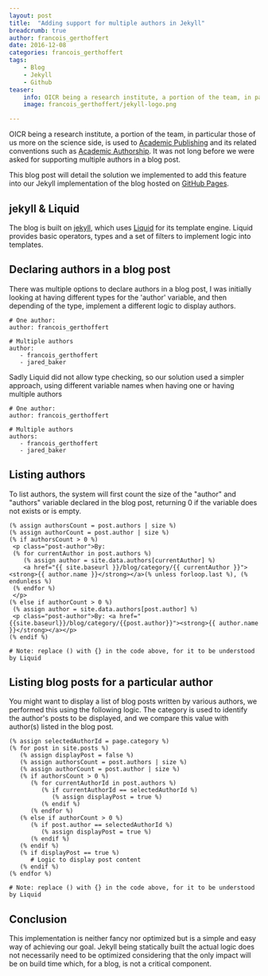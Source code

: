 ```yaml
---
layout: post
title:  "Adding support for multiple authors in Jekyll"
breadcrumb: true
author: francois_gerthoffert
date: 2016-12-08
categories: francois_gerthoffert
tags:
    - Blog
    - Jekyll
    - Github
teaser:
    info: OICR being a research institute, a portion of the team, in particular those of us more on the science side, is used to Academic Publishing and its related conventions such as Academic Authorship. It was not long before we were asked for supporting multiple authors in a blog post.
    image: francois_gerthoffert/jekyll-logo.png

---
```


OICR being a research institute, a portion of the team, in particular those of us more on the science side, is used to [Academic Publishing](https://en.wikipedia.org/wiki/Academic_publishing) and its related conventions such as [Academic Authorship](https://en.wikipedia.org/wiki/Academic_authorship). It was not long before we were asked for supporting multiple authors in a blog post.

This blog post will detail the solution we implemented to add this feature into our Jekyll implementation of the blog hosted on [GitHub Pages](https://pages.github.com/).

## jekyll & Liquid

The blog is built on [jekyll](http://jekyllrb.com/), which uses [Liquid](https://shopify.github.io/liquid/) for its template engine. Liquid provides basic operators, types and a set of filters to implement logic into templates.

## Declaring authors in a blog post

There was multiple options to declare authors in a blog post, I was initially looking at having different types for the 'author' variable, and then depending of the type, implement a different logic to display authors.

~~~
# One author:
author: francois_gerthoffert

# Multiple authors
author:
   - francois_gerthoffert
   - jared_baker
~~~

Sadly Liquid did not allow type checking, so our solution used a simpler approach, using different variable names when having one or having multiple authors

~~~
# One author:
author: francois_gerthoffert

# Multiple authors
authors:
   - francois_gerthoffert
   - jared_baker
~~~

## Listing authors

To list authors, the system will first count the size of the "author" and "authors" variable declared in the blog post, returning 0 if the variable does not exists or is empty.

~~~
(% assign authorsCount = post.authors | size %)
(% assign authorCount = post.author | size %)
(% if authorsCount > 0 %)
 <p class="post-author">By:
 (% for currentAuthor in post.authors %)
    (% assign author = site.data.authors[currentAuthor] %)
    <a href="{{ site.baseurl }}/blog/category/{{ currentAuthor }}"><strong>{{ author.name }}</strong></a>(% unless forloop.last %), (% endunless %)
 (% endfor %)
 </p>
(% else if authorCount > 0 %)
 (% assign author = site.data.authors[post.author] %)
 <p class="post-author">By: <a href="{{site.baseurl}}/blog/category/{{post.author}}"><strong>{{ author.name }}</strong></a></p>
(% endif %)

# Note: replace () with {} in the code above, for it to be understood by Liquid
~~~

## Listing blog posts for a particular author

You might want to display a list of blog posts written by various authors, we performed this using the following logic. The category is used to identify the author's posts to be displayed, and we compare this value with author(s) listed in the blog post.

~~~
(% assign selectedAuthorId = page.category %)
(% for post in site.posts %)
   (% assign displayPost = false %)
   (% assign authorsCount = post.authors | size %)
   (% assign authorCount = post.author | size %)
   (% if authorsCount > 0 %)
      (% for currentAuthorId in post.authors %)
         (% if currentAuthorId == selectedAuthorId %)
            (% assign displayPost = true %)
         (% endif %)
      (% endfor %)
   (% else if authorCount > 0 %)
      (% if post.author == selectedAuthorId %)
         (% assign displayPost = true %)
      (% endif %)
   (% endif %)
   (% if displayPost == true %)
      # Logic to display post content
   (% endif %)
(% endfor %)  

# Note: replace () with {} in the code above, for it to be understood by Liquid
~~~

## Conclusion

This implementation is neither fancy nor optimized but is a simple and easy way of achieving our goal. Jekyll being statically built the actual logic does not necessarily need to be optimized considering that the only impact will be on build time which, for a blog, is not a critical component.
